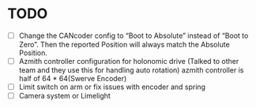 # TODO

- [ ] Change the CANcoder config to “Boot to Absolute” instead of “Boot to Zero”. Then the reported Position will always match the Absolute Position.
- [ ] Azmith controller configuration for holonomic drive (Talked to other team and they use this for handling auto rotation) azmith controller is half of 64 * 64(Swerve Encoder)
- [ ] Limit switch on arm or fix issues with encoder and spring
- [ ] Camera system or Limelight